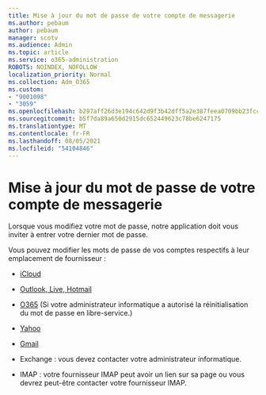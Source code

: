 ```yaml
---
title: Mise à jour du mot de passe de votre compte de messagerie
ms.author: pebaum
author: pebaum
manager: scotv
ms.audience: Admin
ms.topic: article
ms.service: o365-administration
ROBOTS: NOINDEX, NOFOLLOW
localization_priority: Normal
ms.collection: Adm_O365
ms.custom:
- "9001098"
- "3059"
ms.openlocfilehash: b297aff26d3e194c642d9f3b42dff5a2e387feea0709bb23fcc8182360453307
ms.sourcegitcommit: b5f7da89a650d2915dc652449623c78be6247175
ms.translationtype: MT
ms.contentlocale: fr-FR
ms.lasthandoff: 08/05/2021
ms.locfileid: "54104846"
---
```

# <a name="updating-your-email-account-password"></a>Mise à jour du mot de passe de votre compte de messagerie

Lorsque vous modifiez votre mot de passe, notre application doit vous inviter à entrer votre dernier mot de passe.

Vous pouvez modifier les mots de passe de vos comptes respectifs à leur emplacement de fournisseur :

- [iCloud](https://support.apple.com/HT201487)

- [Outlook, Live, Hotmail](https://account.live.com/password/reset)

- [O365](https://passwordreset.microsoftonline.com) (Si votre administrateur informatique a autorisé la réinitialisation du mot de passe en libre-service.)

- [Yahoo](https://login.yahoo.com/account/challenge/username?done=https%3A%2F%2Fwww.yahoo.com%2F&authMechanism=secondary&chllngnm=base&sessionIndex=QQ--)

- [Gmail](https://support.google.com/mail/answer/41078?co=GENIE.Platform%3DDesktop&hl=en)

- Exchange : vous devez contacter votre administrateur informatique.

- IMAP : votre fournisseur IMAP peut avoir un lien sur sa page ou vous devrez peut-être contacter votre fournisseur IMAP.